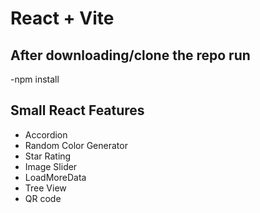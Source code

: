 # React + Vite

## After downloading/clone the repo run 
-npm install

## Small React Features

- Accordion
- Random Color Generator
- Star Rating
- Image Slider
- LoadMoreData
- Tree View
- QR code



